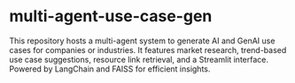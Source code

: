 # multi-agent-use-case-gen
This repository hosts a multi-agent system to generate AI and GenAI use cases for companies or industries. It features market research, trend-based use case suggestions, resource link retrieval, and a Streamlit interface. Powered by LangChain and FAISS for efficient insights.
